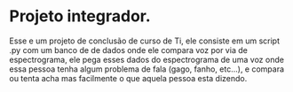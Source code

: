 # Projeto integrador.

Esse e um projeto de conclusão de curso de Ti, ele consiste em um script .py com um banco de de dados onde ele compara voz por via de espectrograma, ele pega esses dados do espectrograma de uma voz onde essa pessoa tenha algum problema de fala  (gago, fanho, etc...), e compara ou tenta acha mas facilmente o que aquela pessoa esta dizendo.
